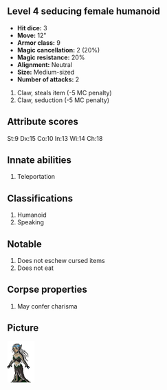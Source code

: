 ## Level 4 seducing female humanoid

- **Hit dice:** 3
- **Move:** 12"
- **Armor class:** 9
- **Magic cancellation:** 2 (20%)
- **Magic resistance:** 20%
- **Alignment:** Neutral
- **Size:** Medium-sized
- **Number of attacks:** 2
1. Claw, steals item (-5 MC penalty)
2. Claw, seduction (-5 MC penalty)

## Attribute scores

St:9 Dx:15 Co:10 In:13 Wi:14 Ch:18

## Innate abilities

1. Teleportation

## Classifications

1. Humanoid
2. Speaking

## Notable

1. Does not eschew cursed items
2. Does not eat

## Corpse properties

1. May confer charisma

## Picture

![Mountain nymph](https://github.com/hyvanmielenpelit/GnollHackTileSet/blob/main/Monsters/mountain_nymph/mountain_nymph.png)
